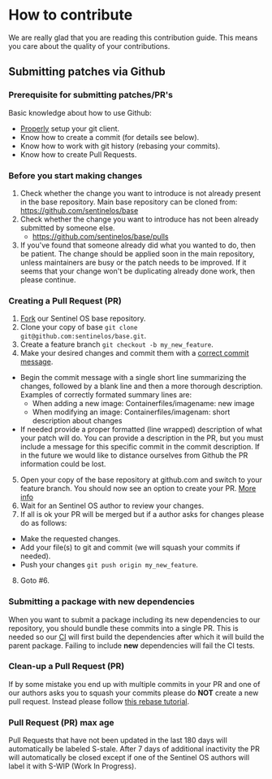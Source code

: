 # How to contribute

We are really glad that you are reading this contribution guide.
This means you care about the quality of your contributions.

## Submitting patches via Github

### Prerequisite for submitting patches/PR's

Basic knowledge about how to use Github:
  * [Properly](https://git-scm.com/book/en/v2/Getting-Started-First-Time-Git-Setup) setup your git client.
  * Know how to create a commit (for details see below).
  * Know how to work with git history (rebasing your commits).
  * Know how to create Pull Requests.

### Before you start making changes

1. Check whether the change you want to introduce is not already present in the base repository.
   Main base repository can be cloned from: https://github.com/sentinelos/base
2. Check whether the change you want to introduce has not been already submitted by someone else.
   - https://github.com/sentinelos/base/pulls
3. If you've found that someone already did what you wanted to do, then be patient. The change should be applied soon in the main repository, unless maintainers are busy or the patch needs to be improved.
   If it seems that your change won't be duplicating already done work, then please continue.

### Creating a Pull Request (PR)

1. [Fork](https://help.github.com/articles/fork-a-repo/) our Sentinel OS base repository.
2. Clone your copy of base `git clone git@github.com:sentinelos/base.git`.
3. Create a feature branch `git checkout -b my_new_feature`.
4. Make your desired changes and commit them with a [correct commit message](https://git-scm.com/book/ch5-2.html#Commit-Guidelines).
  * Begin the commit message with a single short line summarizing the changes, followed by a blank line and then a more thorough description. Examples of correctly formated summary lines are:
    * When adding a new image: Containerfiles/imagename: new image
    * When modifying an image: Containerfiles/imagenam: short description about changes
  * If needed provide a proper formatted (line wrapped) description of what your patch will do. You can provide a description in the PR, but you must include a message for this specific commit in the commit description. If in the future we would like to distance ourselves from Github the PR information could be lost.
5. Open your copy of the base repository at github.com and switch to your feature branch. You should now see an option to create your PR. [More info](https://help.github.com/articles/creating-a-pull-request/)
6. Wait for an Sentinel OS author to review your changes.
7. If all is ok your PR will be merged but if a author asks for changes please do as follows:
  * Make the requested changes.
  * Add your file(s) to git and commit (we will squash your commits if needed).
  * Push your changes `git push origin my_new_feature`.
8. Goto #6.

### Submitting a package with new dependencies

When you want to submit a package including its new dependencies to our repository, you should bundle these commits into a single PR.
This is needed so our [CI](https://en.wikipedia.org/wiki/Continuous_integration) will first build the dependencies after which it will build the parent package.
Failing to include __new__ dependencies will fail the CI tests.

### Clean-up a Pull Request (PR)

If by some mistake you end up with multiple commits in your PR and one of our authors asks you to squash your commits please do __NOT__ create a new pull request.
Instead please follow [this rebase tutorial](https://git-scm.com/book/en/v2/Git-Tools-Rewriting-History#Changing-Multiple-Commit-Messages).

### Pull Request (PR) max age

Pull Requests that have not been updated in the last 180 days will automatically be labeled S-stale. After 7 days of additional inactivity the PR will automatically be closed except if one of the Sentinel OS authors will label it with S-WIP (Work In Progress).
